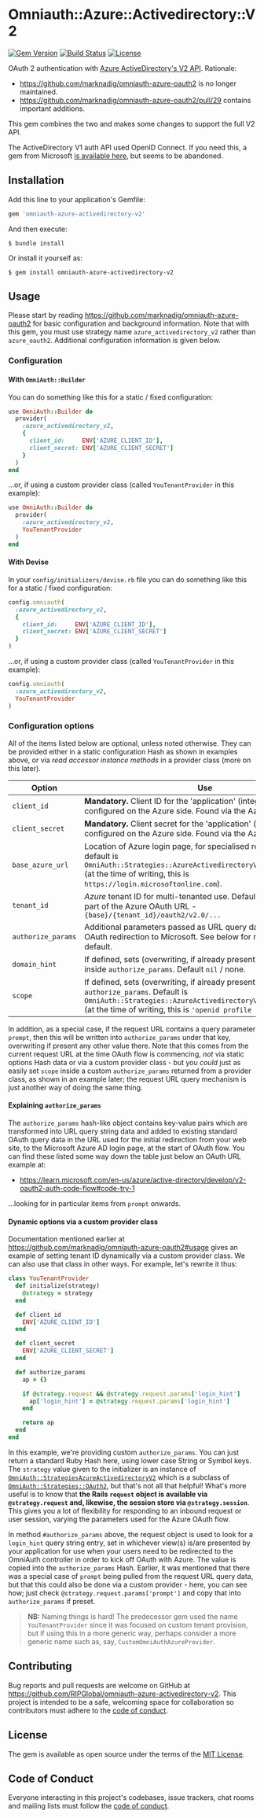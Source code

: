# Omniauth::Azure::Activedirectory::V2

[![Gem Version](https://badge.fury.io/rb/omniauth-azure-activedirectory-v2.svg)](https://badge.fury.io/rb/omniauth-azure-activedirectory-v2)
[![Build Status](https://travis-ci.org/RIPGlobal/omniauth-azure-activedirectory-v2.svg)](https://travis-ci.org/RIPGlobal/omniauth-azure-activedirectory-v2)
[![License](https://img.shields.io/github/license/RIPGlobal/omniauth-azure-activedirectory-v2.svg)](LICENSE.md)

OAuth 2 authentication with [Azure ActiveDirectory's V2 API](https://docs.microsoft.com/en-us/azure/active-directory/develop/v2-overview). Rationale:

* https://github.com/marknadig/omniauth-azure-oauth2 is no longer maintained.
* https://github.com/marknadig/omniauth-azure-oauth2/pull/29 contains important additions.

This gem combines the two and makes some changes to support the full V2 API.

The ActiveDirectory V1 auth API used OpenID Connect. If you need this, a gem from Microsoft [is available here](https://github.com/AzureAD/omniauth-azure-activedirectory), but seems to be abandoned.



## Installation

Add this line to your application's Gemfile:

```ruby
gem 'omniauth-azure-activedirectory-v2'
```

And then execute:

    $ bundle install

Or install it yourself as:

    $ gem install omniauth-azure-activedirectory-v2



## Usage

Please start by reading https://github.com/marknadig/omniauth-azure-oauth2 for basic configuration and background information. Note that with this gem, you must use strategy name `azure_activedirectory_v2` rather than `azure_oauth2`. Additional configuration information is given below.

### Configuration

#### With `OmniAuth::Builder`

You can do something like this for a static / fixed configuration:

```ruby
use OmniAuth::Builder do
  provider(
    :azure_activedirectory_v2,
    {
      client_id:     ENV['AZURE_CLIENT_ID'],
      client_secret: ENV['AZURE_CLIENT_SECRET']
    }
  )
end
```

...or, if using a custom provider class (called `YouTenantProvider` in this example):

```ruby
use OmniAuth::Builder do
  provider(
    :azure_activedirectory_v2,
    YouTenantProvider
  )
end
```

#### With Devise

In your `config/initializers/devise.rb` file you can do something like this for a static / fixed configuration:

```ruby
config.omniauth(
  :azure_activedirectory_v2,
  {
    client_id:     ENV['AZURE_CLIENT_ID'],
    client_secret: ENV['AZURE_CLIENT_SECRET']
  }
)
```

...or, if using a custom provider class (called `YouTenantProvider` in this example):

```ruby
config.omniauth(
  :azure_activedirectory_v2,
  YouTenantProvider
)
```

### Configuration options

All of the items listed below are optional, unless noted otherwise. They can be provided either in a static configuration Hash as shown in examples above, or via *read accessor instance methods* in a provider class (more on this later).

| Option | Use |
| ------ | --- |
| `client_id`        | **Mandatory.** Client ID for the 'application' (integration) configured on the Azure side. Found via the Azure UI. |
| `client_secret`    | **Mandatory.** Client secret for the 'application' (integration) configured on the Azure side. Found via the Azure UI. |
| `base_azure_url`   | Location of Azure login page, for specialised requirements; default is `OmniAuth::Strategies::AzureActivedirectoryV2::BASE_AZURE_URL` (at the time of writing, this is `https://login.microsoftonline.com`). |
| `tenant_id`        | _Azure_ tenant ID for multi-tenanted use. Default is `common`. Forms part of the Azure OAuth URL - `{base}/{tenant_id}/oauth2/v2.0/...` |
| `authorize_params` | Additional parameters passed as URL query data in the initial OAuth redirection to Microsoft. See below for more. Empty Hash default. |
| `domain_hint`      | If defined, sets (overwriting, if already present) `domain_hint` inside `authorize_params`. Default `nil` / none. |
| `scope`            | If defined, sets (overwriting, if already present) `scope` inside `authorize_params`. Default is `OmniAuth::Strategies::AzureActivedirectoryV2::DEFAULT_SCOPE` (at the time of writing, this is `'openid profile email'`). |

In addition, as a special case, if the request URL contains a query parameter `prompt`, then this will be written into `authorize_params` under that key, overwriting if present any other value there. Note that this comes from the current request URL at the time OAuth flow is commencing, _not_ via static options Hash data or via a custom provider class - but you _could_ just as easily set `scope` inside a custom `authorize_params` returned from a provider class, as shown in an example later; the request URL query mechanism is just another way of doing the same thing.

#### Explaining `authorize_params`

The `authorize_params` hash-like object contains key-value pairs which are transformed into URL query string data and added to existing standard OAuth query data in the URL used for the initial redirection from your web site, to the Microsoft Azure AD login page, at the start of OAuth flow. You can find these listed some way down the table just below an OAuth URL example at:

* https://learn.microsoft.com/en-us/azure/active-directory/develop/v2-oauth2-auth-code-flow#code-try-1

...looking for in particular items from `prompt` onwards.

#### Dynamic options via a custom provider class

Documentation mentioned earlier at https://github.com/marknadig/omniauth-azure-oauth2#usage gives an example of setting tenant ID dynamically via a custom provider class. We can also use that class in other ways. For example, let's rewrite it thus:

```ruby
class YouTenantProvider
  def initialize(strategy)
    @strategy = strategy
  end

  def client_id
    ENV['AZURE_CLIENT_ID']
  end

  def client_secret
    ENV['AZURE_CLIENT_SECRET']
  end

  def authorize_params
    ap = {}

    if @strategy.request && @strategy.request.params['login_hint']
      ap['login_hint'] = @strategy.request.params['login_hint']
    end

    return ap
  end
end
```

In this example, we're providing custom `authorize_params`. You can just return a standard Ruby Hash here, using lower case String or Symbol keys. The `strategy` value given to the initializer is an instance of [`OmniAuth::StrategiesAzureActivedirectoryV2`](https://github.com/RIPAGlobal/omniauth-azure-activedirectory-v2/blob/master/lib/omniauth/strategies/azure_activedirectory_v2.rb) which is a subclass of [`OmniAuth::Strategies::OAuth2`](https://www.rubydoc.info/gems/omniauth-oauth2/1.8.0/OmniAuth/Strategies/OAuth2), but that's not all that helpful! What's more useful is to know that **the Rails `request` object is available via `@strategy.request` and, likewise, the session store via `@strategy.session`**. This gives you a lot of flexibility for responding to an inbound request or user session, varying the parameters used for the Azure OAuth flow.

In method `#authorize_params` above, the request object is used to look for a `login_hint` query string entry, set in whichever view(s) is/are presented by your application for use when your users need to be redirected to the OmniAuth controller in order to kick off OAuth with Azure. The value is copied into the `authorize_params` Hash. Earlier, it was mentioned that there was a special case of `prompt` being pulled from the request URL query data, but that this could also be done via a custom provider - here, you can see how; just check `@strategy.request.params['prompt']` and copy that into `authorize_params` if preset.

> **NB:** Naming things is hard! The predecessor gem used the name `YouTenantProvider` since it was focused on custom tenant provision, but if using this in a more generic way, perhaps consider a more generic name such as, say, `CustomOmniAuthAzureProvider`.




## Contributing

Bug reports and pull requests are welcome on GitHub at https://github.com/RIPGlobal/omniauth-azure-activedirectory-v2. This project is intended to be a safe, welcoming space for collaboration so contributors must adhere to the [code of conduct](https://github.com/RIPGlobal/omniauth-azure-activedirectory-v2/blob/master/CODE_OF_CONDUCT.md).



## License

The gem is available as open source under the terms of the [MIT License](https://opensource.org/licenses/MIT).



## Code of Conduct

Everyone interacting in this project's codebases, issue trackers, chat rooms and mailing lists must follow the [code of conduct](https://github.com/RIPGlobal/omniauth-azure-activedirectory-v2/blob/master/CODE_OF_CONDUCT.md).
